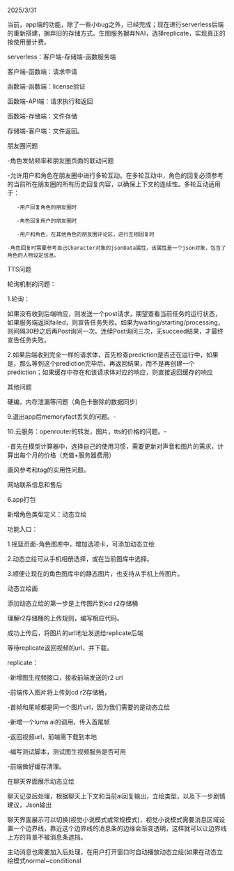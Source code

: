 2025/3/31


当前，app端的功能，除了一些小bug之外，已经完成；现在进行serverless后端的重新搭建，摒弃旧的存储方式。生图服务摒弃NAI，选择replicate，实现真正的按使用量计费。

serverless：客户端-存储端-函数服务端

客户端-函数端：请求申请

函数端-函数端：license验证

函数端-API端：请求执行和返回

函数端-存储端：文件存储

存储端-客户端：文件返回。







朋友圈问题


   -角色发帖频率和朋友圈页面的联动问题
   
   -允许用户和角色在朋友圈中进行多轮互动。在多轮互动中，角色的回复必须参考的当前所在朋友圈的所有历史回复内容，以确保上下文的连续性。多轮互动适用于：

       -用户回复角色的朋友圈时

       -角色回复用户的朋友圈时

       -用户和角色，在其他角色的朋友圈评论区，进行互相回复时
 
    -角色回复时需要参考自己Character对象的jsonData属性，该属性是一个json对象，包含了角色的人物设定信息。


TTS问题

轮询机制的问题：

1.轮询：

如果没有收到后端响应，则发送一个post请求，期望查看当前任务的运行状态，如果服务端返回failed，则宣告任务失败。如果为waiting/starting/processing，则间隔30秒之后再Post询问一次。连续Post询问三次，无succeed结果，才最终宣告任务失败。

2.如果后端收到完全一样的请求体，首先检查prediction是否还在运行中，如果是，那么等到这个prediction完毕后，再返回结果，而不是再创建一个prediction；如果缓存中存在和该请求体对应的响应，则直接返回缓存的响应








其他问题

硬编，内存泄漏等问题（角色卡删除的数据同步）


9.退出app后memoryfact丢失的问题。-



10.云服务：openrouter的转发，图片，tts的价格的问题。-


  -首先在模型计算器中，选择自己的使用习惯，需要更新对声音和图片的需求，计算出每个月的价格（充值+服务器费用）





画风参考和tag的实用性问题。




网站联系信息和售后


6.app打包



新增角色类型定义：动态立绘

功能入口：

1.摇篮页面-角色图库中，增加选项卡，可添加动态立绘

2.动态立绘可从手机相册选择，或在当前图库中选择。

3.顺便让现在的角色图库中的静态图片，也支持从手机上传图片。

动态立绘画

添加动态立绘的第一步是上传图片到cd r2存储桶

理解r2存储桶的上传规则，编写相应代码。

成功上传后，将图片的url地址发送给replicate后端

等待replicate返回视频的url，并下载。




replicate：

-新增图生视频接口，接收前端发送的r2 url

-前端传入图片将上传到cd r2存储桶，

-首帧和尾帧都是同一个图片url，因为我们需要的是动态立绘

-新增一个luma ai的调用，传入首尾帧

-返回视频url，前端需下载到本地

-编写测试脚本，测试图生视频服务是否可用

-前端做好缓存清理。









在聊天界面展示动态立绘

聊天记录后处理，根据聊天上下文和当前ai回复输出，立绘类型，以及下一步剧情建议，Json输出

聊天界面展示可以切换(视觉小说模式或常规模式)，视觉小说模式需要消息区域设置一个边界线，靠近这个边界线的消息条的边缘会渐变透明，这样就可以让边界线上方的背景不被消息条遮挡。

主动消息也需要加入后处理，在用户打开窗口时自动播放动态立绘(如果在动态立绘模式normal~conditional
